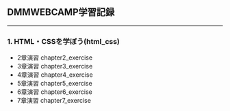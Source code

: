 ## DMMWEBCAMP学習記録  
___
### 1. HTML・CSSを学ぼう(html_css)
- 2章演習 chapter2_exercise
- 3章演習 chapter3_exercise
- 4章演習 chapter4_exercise
- 5章演習 chapter5_exercise
- 6章演習 chapter6_exercise
- 7章演習 chapter7_exercise
